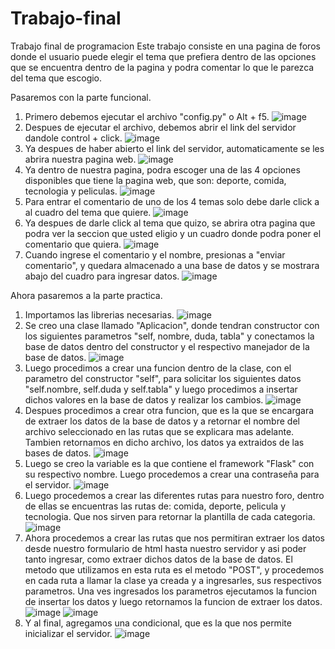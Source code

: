 # Trabajo-final
Trabajo final de programacion
Este trabajo consiste en una pagina de foros donde el usuario puede elegir el tema que prefiera dentro de las opciones que se encuentra dentro de la pagina y podra comentar lo que le parezca del tema que escogio.

Pasaremos con la parte funcional.

1. Primero debemos ejecutar el archivo "config.py" o Alt + f5.
![image](https://user-images.githubusercontent.com/107661618/187114747-b892b9ad-1f44-4294-b85c-b94aca5c4206.png)
2. Despues de ejecutar el archivo, debemos abrir el link del servidor dandole control + click.
![image](https://user-images.githubusercontent.com/107661618/187114962-cbe470ab-1bf3-4e3e-b4e1-758bcfac7144.png)
3. Ya despues de haber abierto el link del servidor, automaticamente se les abrira nuestra pagina web.
![image](https://user-images.githubusercontent.com/107661618/187115131-3015d170-3dcb-419b-83d1-7db9a85d100b.png)
4. Ya dentro de nuestra pagina, podra escoger una de las 4 opciones disponibles que tiene la pagina web, que son: deporte, comida, tecnologia y peliculas.
![image](https://user-images.githubusercontent.com/107661618/187115178-f26d6299-9bea-423b-b8c8-95b357ad086d.png)
5. Para entrar el comentario de uno de los 4 temas solo debe darle click a al cuadro del tema que quiere.
![image](https://user-images.githubusercontent.com/107661618/187115490-47da2ad1-27ea-476d-8d23-929679e36dbc.png)
6. Ya despues de darle click al tema que quizo, se abrira otra pagina que podra ver la seccion que usted eligio y un cuadro donde podra poner el comentario que quiera.
![image](https://user-images.githubusercontent.com/107661618/187115894-be9f7e8f-3a88-45b7-add8-c7dc333c462b.png)
7. Cuando ingrese el comentario y el nombre, presionas a "enviar comentario", y quedara almacenado a una base de datos y se mostrara abajo del cuadro para ingresar datos.
![image](https://user-images.githubusercontent.com/107661618/187116110-8ad511a4-7ec2-425c-9808-092494a2fd23.png)


Ahora pasaremos a la parte practica.

1. Importamos las librerias necesarias.
![image](https://user-images.githubusercontent.com/107661618/187116206-947753cf-7368-481a-98d2-7d078474d9db.png)
2. Se creo una clase llamado "Aplicacion", donde tendran constructor con los siguientes parametros "self, nombre, duda, tabla" y conectamos la base de datos dentro del constructor y el respectivo manejador de la base de datos.
![image](https://user-images.githubusercontent.com/107661618/187116498-ff1bfb83-2e24-4b5f-bdaf-d475037b60ff.png)
3. Luego procedimos a crear una funcion dentro de la clase, con el parametro del constructor "self", para solicitar los siguientes datos "self.nombre, self.duda y self.tabla" y luego procedimos a insertar dichos valores en la base de datos y realizar los cambios.
![image](https://user-images.githubusercontent.com/107661618/187116801-ddab39df-97ee-42b9-9196-563c26cd1dea.png)
4. Despues procedimos a crear otra funcion, que es la que se encargara de extraer los datos de la base de datos y a retornar el nombre del archivo seleccionado en las rutas que se explicara mas adelante. Tambien retornamos en dicho archivo, los datos ya extraidos de las bases de datos.
![image](https://user-images.githubusercontent.com/107661618/187117254-6c3d44e6-4e74-4a3f-8408-42f21f50847b.png)
5. Luego se creo la variable es la que contiene el framework "Flask" con su respectivo nombre. Luego procedemos a crear una contraseña para el servidor.
![image](https://user-images.githubusercontent.com/107661618/187117470-080755dc-55d0-443f-8917-4d579a0e72a1.png)
6. Luego procedemos a crear las diferentes rutas para nuestro foro, dentro de ellas se encuentras las rutas de: comida, deporte, pelicula y tecnologia. Que nos sirven para retornar la plantilla de cada categoria.
![image](https://user-images.githubusercontent.com/107661618/187117695-85b0fe3c-ad44-485c-9e86-5cca4026922c.png)
7. Ahora procedemos a crear las rutas que nos permitiran extraer los datos desde nuestro formulario de html hasta nuestro servidor y asi poder tanto ingresar, como extraer dichos datos de la base de datos. El metodo que utilizamos en esta ruta es el metodo "POST", y procedemos en cada ruta a llamar la clase ya creada y a ingresarles, sus respectivos parametros. Una ves ingresados los parametros ejecutamos la funcion de insertar los datos y luego retornamos la funcion de extraer los datos.
![image](https://user-images.githubusercontent.com/107661618/187118106-f215811f-db0c-4491-908e-eb3aa41ec31b.png)
![image](https://user-images.githubusercontent.com/107661618/187118137-56a8085d-9f6f-472d-a1b6-5230d3c9353a.png)
8. Y al final, agregamos una condicional, que es la que nos permite inicializar el servidor.
![image](https://user-images.githubusercontent.com/107661618/187118306-0daf128f-bf07-4178-a6c4-32cdf0110271.png)
